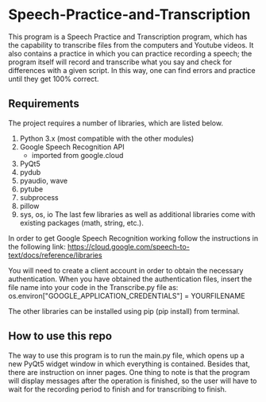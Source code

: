 # Speech-Practice-and-Transcription

This program is a Speech Practice and Transcription program, which has the capability to transcribe files from the computers and Youtube videos. It also contains a practice in which you can practice recording a speech; the program itself will record and transcribe what you say and check for differences with a given script. In this way, one can find errors and practice until they get 100% correct. 

## Requirements
The project requires a number of libraries, which are listed below.

1. Python 3.x (most compatible with the other modules)
2. Google Speech Recognition API
	- imported from google.cloud
3. PyQt5
4. pydub
5. pyaudio, wave
6. pytube
7. subprocess
8. pillow
9. sys, os, io
The last few libraries as well as additional libraries come with existing
packages (math, string, etc.).

In order to get Google Speech Recognition working follow the instructions in the following link:
	https://cloud.google.com/speech-to-text/docs/reference/libraries

You will need to create a client account in order to obtain the necessary authentication. When you have obtained the authentication files, insert the file name into your code in the Transcribe.py file as:
	os.environ["GOOGLE_APPLICATION_CREDENTIALS"] = YOURFILENAME

The other libraries can be installed using pip (pip install) from terminal.

## How to use this repo
The way to use this program is to run the main.py file, which opens up a new PyQt5 widget window in which everything is contained. Besides that, there are instruction on inner pages. One thing to note is that the program will display messages after the operation is finished, so the user will have to wait for the recording period to finish and for transcribing to finish.
